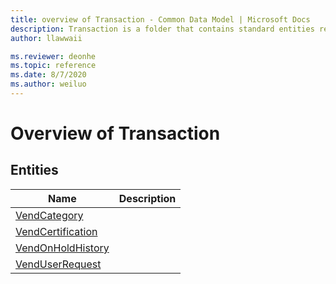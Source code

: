```yaml
---
title: overview of Transaction - Common Data Model | Microsoft Docs
description: Transaction is a folder that contains standard entities related to the Common Data Model.
author: llawwaii

ms.reviewer: deonhe
ms.topic: reference
ms.date: 8/7/2020
ms.author: weiluo
---
```


# Overview of Transaction


## Entities

|Name|Description|
|---|---|
|[VendCategory](VendCategory.md)||
|[VendCertification](VendCertification.md)||
|[VendOnHoldHistory](VendOnHoldHistory.md)||
|[VendUserRequest](VendUserRequest.md)||

